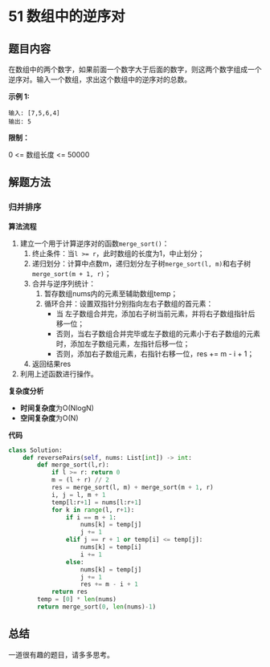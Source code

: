 # 51 数组中的逆序对

## 题目内容

在数组中的两个数字，如果前面一个数字大于后面的数字，则这两个数字组成一个逆序对。输入一个数组，求出这个数组中的逆序对的总数。

**示例 1:**

```
输入: [7,5,6,4]
输出: 5
```

**限制：**

0 <= 数组长度 <= 50000

## 解题方法

### 归并排序

**算法流程**

1. 建立一个用于计算逆序对的函数`merge_sort()`：
   1. 终止条件：当`l >= r`，此时数组的长度为1，中止划分；
   2. 递归划分：计算中点数m，递归划分左子树`merge_sort(l, m)`和右子树`merge_sort(m + 1, r)`；
   3. 合并与逆序列统计：
      1. 暂存数组nums内的元素至辅助数组temp；
      2. 循环合并：设置双指针分别指向左右子数组的首元素：
         * 当 左子数组合并完，添加右子树当前元素，并将右子数组指针后移一位；
         * 否则，当右子数组合并完毕或左子数组的元素小于右子数组的元素时，添加左子数组元素，左指针后移一位；
         * 否则，添加右子数组元素，右指针右移一位，res += m - i + 1；
   4. 返回结果res
2. 利用上述函数进行操作。

**复杂度分析**

* **时间复杂度**为O(NlogN)
* **空间复杂度**为O(N)

**代码**

```python
class Solution:
    def reversePairs(self, nums: List[int]) -> int:
        def merge_sort(l,r):
            if l >= r: return 0
        	m = (l + r) // 2
            res = merge_sort(l, m) + merge_sort(m + 1, r)
            i, j = l, m + 1
            temp[l:r+1] = nums[l:r+1]
            for k in range(l, r+1):
                if i == m + 1:
                    nums[k] = temp[j]
                    j += 1
                elif j == r + 1 or temp[i] <= temp[j]:
                    nums[k] = temp[i]
                    i += 1
                else:
                    nums[k] = temp[j]
                    j += 1
                    res += m - i + 1
            return res
        temp = [0] * len(nums)
        return merge_sort(0, len(nums)-1)
```

## 总结

一道很有趣的题目，请多多思考。